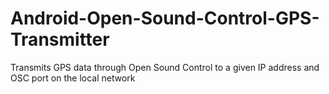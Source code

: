 # Android-Open-Sound-Control-GPS-Transmitter
Transmits GPS data through Open Sound Control to a given IP address and OSC port on the local network
